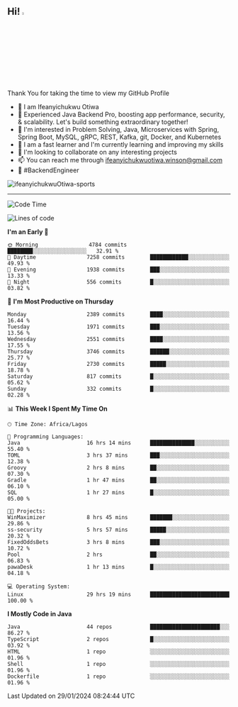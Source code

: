 <!-- BLOG-POST-LIST:START --><!-- BLOG-POST-LIST:END -->

## Hi! <img src="https://media.giphy.com/media/hvRJCLFzcasrR4ia7z/giphy.gif" width="4%"> 

Thank You for taking the time to view my GitHub Profile

- 👋 I am Ifeanyichukwu Otiwa
- 🚀 Experienced Java Backend Pro, boosting app performance, security, & scalability. Let's build something extraordinary together!
- 👀 I'm interested in Problem Solving, Java, Microservices with Spring, Spring Boot, MySQL, gRPC, REST, Kafka, git, Docker, and Kubernetes
- 🌱 I am a fast learner and I'm currently learning and improving my skills
- 💞️ I'm looking to collaborate on any interesting projects
- 📫 You can reach me through ifeanyichukwuotiwa.winson@gmail.com
- 🚀 #BackendEngineer

<p align="left" marginTop="10px"> <img src="https://komarev.com/ghpvc/?username=ifeanyichukwuOtiwa-sports&label=Profile%20views&color=0e75b6&style=for-the-badge" alt="ifeanyichukwuOtiwa-sports" /> </p>

***

<!--START_SECTION:waka-->
![Code Time](http://img.shields.io/badge/Code%20Time-2%2C175%20hrs%2011%20mins-blue)

![Lines of code](https://img.shields.io/badge/From%20Hello%20World%20I%27ve%20Written-4.9%20million%20lines%20of%20code-blue)

**I'm an Early 🐤** 

```text
🌞 Morning                4784 commits        ████████░░░░░░░░░░░░░░░░░   32.91 % 
🌆 Daytime                7258 commits        ████████████░░░░░░░░░░░░░   49.93 % 
🌃 Evening                1938 commits        ███░░░░░░░░░░░░░░░░░░░░░░   13.33 % 
🌙 Night                  556 commits         █░░░░░░░░░░░░░░░░░░░░░░░░   03.82 % 
```
📅 **I'm Most Productive on Thursday** 

```text
Monday                   2389 commits        ████░░░░░░░░░░░░░░░░░░░░░   16.44 % 
Tuesday                  1971 commits        ███░░░░░░░░░░░░░░░░░░░░░░   13.56 % 
Wednesday                2551 commits        ████░░░░░░░░░░░░░░░░░░░░░   17.55 % 
Thursday                 3746 commits        ██████░░░░░░░░░░░░░░░░░░░   25.77 % 
Friday                   2730 commits        █████░░░░░░░░░░░░░░░░░░░░   18.78 % 
Saturday                 817 commits         █░░░░░░░░░░░░░░░░░░░░░░░░   05.62 % 
Sunday                   332 commits         █░░░░░░░░░░░░░░░░░░░░░░░░   02.28 % 
```


📊 **This Week I Spent My Time On** 

```text
🕑︎ Time Zone: Africa/Lagos

💬 Programming Languages: 
Java                     16 hrs 14 mins      ██████████████░░░░░░░░░░░   55.40 % 
TOML                     3 hrs 37 mins       ███░░░░░░░░░░░░░░░░░░░░░░   12.38 % 
Groovy                   2 hrs 8 mins        ██░░░░░░░░░░░░░░░░░░░░░░░   07.30 % 
Gradle                   1 hr 47 mins        ██░░░░░░░░░░░░░░░░░░░░░░░   06.10 % 
SQL                      1 hr 27 mins        █░░░░░░░░░░░░░░░░░░░░░░░░   05.00 % 

🐱‍💻 Projects: 
WinMaximizer             8 hrs 45 mins       ███████░░░░░░░░░░░░░░░░░░   29.86 % 
ss-security              5 hrs 57 mins       █████░░░░░░░░░░░░░░░░░░░░   20.32 % 
FixedOddsBets            3 hrs 8 mins        ███░░░░░░░░░░░░░░░░░░░░░░   10.72 % 
Pool                     2 hrs               ██░░░░░░░░░░░░░░░░░░░░░░░   06.83 % 
pawaDesk                 1 hr 13 mins        █░░░░░░░░░░░░░░░░░░░░░░░░   04.18 % 

💻 Operating System: 
Linux                    29 hrs 19 mins      █████████████████████████   100.00 % 
```

**I Mostly Code in Java** 

```text
Java                     44 repos            ██████████████████████░░░   86.27 % 
TypeScript               2 repos             █░░░░░░░░░░░░░░░░░░░░░░░░   03.92 % 
HTML                     1 repo              ░░░░░░░░░░░░░░░░░░░░░░░░░   01.96 % 
Shell                    1 repo              ░░░░░░░░░░░░░░░░░░░░░░░░░   01.96 % 
Dockerfile               1 repo              ░░░░░░░░░░░░░░░░░░░░░░░░░   01.96 % 
```




 Last Updated on 29/01/2024 08:24:44 UTC
<!--END_SECTION:waka-->

<!--
<p align="center">
![trophy](https://github-profile-trophy.vercel.app/?username=ifeanyichukwuOtiwa-sports&theme=onedark) (https://github.com/ryo-ma/github-profile-trophy)
</p>
-->

<!---
ifeanyi-otiwa/ifeanyi-otiwa is a ✨ special ✨ repository because its `README.md` (this file) appears on your GitHub profile.
You can click the Preview link to take a look at your changes.
--->
